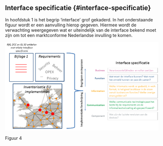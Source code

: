 ## Interface specificatie {#interface-specificatie}

In hoofdstuk 1 is het begrip ‘interface’ grof gekaderd. In het onderstaande figuur wordt er een aanvulling hierop gegeven. Hiermee wordt  de verwachting weergegeven wat er uiteindelijk van de interface bekend moet zijn om tot een marktconforme Nederlandse invulling te komen.

![](/assets/180119LvG_Pics_InterfaceSpecification_git_2.png)

Figuur 4

